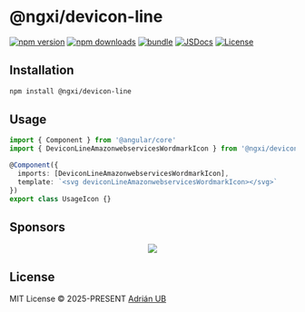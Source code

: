 # @ngxi/devicon-line

[![npm version][npm-version-src]][npm-version-href]
[![npm downloads][npm-downloads-src]][npm-downloads-href]
[![bundle][bundle-src]][bundle-href]
[![JSDocs][jsdocs-src]][jsdocs-href]
[![License][license-src]][license-href]

## Installation

```sh
npm install @ngxi/devicon-line
```

## Usage

```ts
import { Component } from '@angular/core'
import { DeviconLineAmazonwebservicesWordmarkIcon } from '@ngxi/devicon-line'

@Component({
  imports: [DeviconLineAmazonwebservicesWordmarkIcon],
  template: `<svg deviconLineAmazonwebservicesWordmarkIcon></svg>`
})
export class UsageIcon {}
```

## Sponsors

<p align="center">
  <a href="https://cdn.jsdelivr.net/gh/adrian-ub/static/sponsors.svg">
    <img src='https://cdn.jsdelivr.net/gh/adrian-ub/static/sponsors.svg'/>
  </a>
</p>

## License

MIT License © 2025-PRESENT [Adrián UB](https://github.com/adrian-ub)

<!-- Badges -->

[npm-version-src]: https://img.shields.io/npm/v/@ngxi/devicon-line?style=flat&colorA=080f12&colorB=1fa669
[npm-version-href]: https://npmjs.com/package/@ngxi/devicon-line
[npm-downloads-src]: https://img.shields.io/npm/dm/@ngxi/devicon-line?style=flat&colorA=080f12&colorB=1fa669
[npm-downloads-href]: https://npmjs.com/package/@ngxi/devicon-line
[bundle-src]: https://img.shields.io/bundlephobia/minzip/@ngxi/devicon-line?style=flat&colorA=080f12&colorB=1fa669&label=minzip
[bundle-href]: https://bundlephobia.com/result?p=@ngxi/devicon-line
[license-src]: https://img.shields.io/npm/l/@ngxi/devicon-line?style=flat&colorA=080f12&colorB=1fa669
[license-href]: https://github.com/adrian-ub/ngxi/blob/main/LICENSE
[jsdocs-src]: https://img.shields.io/badge/jsdocs-reference-080f12?style=flat&colorA=080f12&colorB=1fa669
[jsdocs-href]: https://www.jsdocs.io/package/@ngxi/devicon-line
